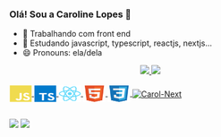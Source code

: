 ### Olá! Sou a Caroline Lopes 👋

- 🔭 Trabalhando com front end
- 🌱 Estudando javascript, typescript, reactjs, nextjs...
- 😄 Pronouns: ela/dela

<div align="center">
  <a href="https://github.com/krollopes">
  <img height="180em" src="https://github-readme-stats.vercel.app/api?username=krollopes&show_icons=true&theme=dracula&include_all_commits=true&count_private=true"/>
  <img height="180em" src="https://github-readme-stats.vercel.app/api/top-langs/?username=krollopes&layout=compact&langs_count=7&theme=dracula"/>
</div>
  
<div style="display: inline_block"><br>
  <img align="center" alt="Carol-Js" height="30" width="40" src="https://raw.githubusercontent.com/devicons/devicon/master/icons/javascript/javascript-plain.svg">
  <img align="center" alt="Carol-Ts" height="30" width="40" src="https://raw.githubusercontent.com/devicons/devicon/master/icons/typescript/typescript-plain.svg">
  <img align="center" alt="Carol-React" height="30" width="40" src="https://raw.githubusercontent.com/devicons/devicon/master/icons/react/react-original.svg">
  <img align="center" alt="Carol-HTML" height="30" width="40" src="https://raw.githubusercontent.com/devicons/devicon/master/icons/html5/html5-original.svg">
  <img align="center" alt="Carol-CSS" height="30" width="40" src="https://raw.githubusercontent.com/devicons/devicon/master/icons/css3/css3-original.svg">
  <img align="center" alt="Carol-Next" height="30" width="40"  src="https://cdn.jsdelivr.net/gh/devicons/devicon/icons/nextjs/nextjs-original.svg" />
</div>
  
  ##
  
<div> 
  <a href = "mailto:carolinelopes836@gmail.com"><img src="https://img.shields.io/badge/-Gmail-%23333?style=for-the-badge&logo=gmail&logoColor=white" target="_blank"></a>
  <a href="https://www.linkedin.com/in/caroline-lopes" target="_blank"><img src="https://img.shields.io/badge/-LinkedIn-%230077B5?style=for-the-badge&logo=linkedin&logoColor=white" target="_blank"></a> 
 
</div>

